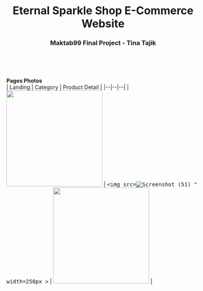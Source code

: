 <h1 align="center">Eternal Sparkle Shop E-Commerce Website</h1>
<h3 align="center">Maktab99 Final Project - Tina Tajik</h3>
  
</br><h2></h2></br>
<strong>Pages Photos </strong>
</br>
| Landing | Category | Product Detail |
|--|--|--|
| <kbd><img src="![Screenshot (50)](https://github.com/Tinatajik/maktab99-finall-project-Eternal-Sparkle-Shop-TinaTajik/assets/141871373/e124fa3e-f192-4c81-9ae5-5ec6f73201e7)
" width=250px ></kbd> | <kbd><img src=![Screenshot (51)](https://github.com/Tinatajik/maktab99-finall-project-Eternal-Sparkle-Shop-TinaTajik/assets/141871373/e2fd7b9c-bd87-43f6-b6cb-ff9c9f3e298e)
" width=250px ></kbd> | <kbd><img src="![Screenshot (52)](https://github.com/Tinatajik/maktab99-finall-project-Eternal-Sparkle-Shop-TinaTajik/assets/141871373/b7924aec-3c76-4cf5-8ad7-15e5075a6140)
" width=250px ></kbd> |


 
